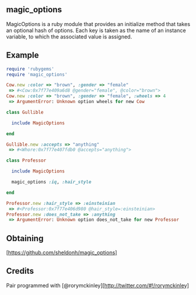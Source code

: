 magic_options
-------------

MagicOptions is a ruby module that provides an initialize method that takes an
optional hash of options.  Each key is taken as the name of an instance
variable, to which the associated value is assigned.

Example
-------

```ruby
require 'rubygems'
require 'magic_options'

Cow.new :color => "brown", :gender => "female"
 => #<Cow:0x7f77e409a6d8 @gender="female", @color="brown">
Cow.new :color => "brown", :gender => "female", :wheels => 4
 => ArgumentError: Unknown option wheels for new Cow

class Gullible

  include MagicOptions

end

Gullible.new :accepts => "anything"
 => #<Whore:0x7f77e407fdb0 @accepts="anything">

class Professor

  include MagicOptions

  magic_options :iq, :hair_style

end

Professor.new :hair_style => :einsteinian
 => #<Professor:0x7f77e406d980 @hair_style=:einsteinian>
Professor.new :does_not_take => :anything
 => ArgumentError: Unknown option does_not_take for new Professor
```

Obtaining
---------

[https://github.com/sheldonh/magic_options]

Credits
-------

Pair programmed with [@rorymckinley][http://twitter.com/#!/rorymckinley]

